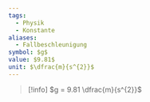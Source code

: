 ```yaml
---
tags:
  - Physik
  - Konstante
aliases:
  - Fallbeschleunigung
symbol: $g$
value: $9.81$
unit: $\dfrac{m}{s^{2}}$
---
```


> [!info] $g = 9.81 \dfrac{m}{s^{2}}$